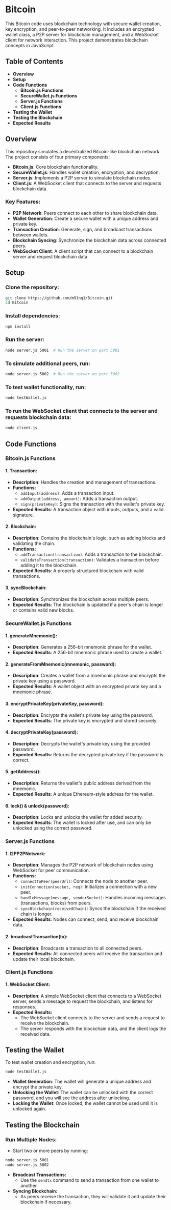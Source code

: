# **Bitcoin**
This Bitcoin code uses blockchain technology with secure wallet creation, key encryption, and peer-to-peer networking. It includes an encrypted wallet class, a P2P server for blockchain management, and a WebSocket client for network interaction. This project demonstrates blockchain concepts in JavaScript.

## **Table of Contents**
- **Overview**
- **Setup**
- **Code Functions**
  - **Bitcoin.js Functions**
  - **SecureWallet.js Functions**
  - **Server.js Functions**
  - **Client.js Functions**
- **Testing the Wallet**
- **Testing the Blockchain**
- **Expected Results**

## **Overview**
This repository simulates a decentralized Bitcoin-like blockchain network. The project consists of four primary components:

- **Bitcoin.js**: Core blockchain functionality.
- **SecureWallet.js**: Handles wallet creation, encryption, and decryption.
- **Server.js**: Implements a P2P server to simulate blockchain nodes.
- **Client.js**: A WebSocket client that connects to the server and requests blockchain data.

### **Key Features:**
- **P2P Network**: Peers connect to each other to share blockchain data.
- **Wallet Generation**: Create a secure wallet with a unique address and private key.
- **Transaction Creation**: Generate, sign, and broadcast transactions between wallets.
- **Blockchain Syncing**: Synchronize the blockchain data across connected peers.
- **WebSocket Client**: A client script that can connect to a blockchain server and request blockchain data.

## **Setup**
### **Clone the repository:**
```bash
git clone https://github.com/m91nq1/Bitcoin.git
cd Bitcoin
```
### **Install dependencies:**
```bash
npm install
```
### **Run the server:**
```bash
node server.js 5001  # Run the server on port 5001
```
### **To simulate additional peers, run:**
```bash
node server.js 5002  # Run the server on port 5002
```
### **To test wallet functionality, run:**
```bash
node testWallet.js
```
### **To run the WebSocket client that connects to the server and requests blockchain data:**
```bash
node client.js
```

## **Code Functions**
### **Bitcoin.js Functions**
#### **1. Transaction:**
- **Description**: Handles the creation and management of transactions.
- **Functions:**
  - `addInput(address)`: Adds a transaction input.
  - `addOutput(address, amount)`: Adds a transaction output.
  - `sign(privateKey)`: Signs the transaction with the wallet's private key.
- **Expected Results**: A transaction object with inputs, outputs, and a valid signature.

#### **2. Blockchain:**
- **Description**: Contains the blockchain's logic, such as adding blocks and validating the chain.
- **Functions:**
  - `addTransaction(transaction)`: Adds a transaction to the blockchain.
  - `validateTransaction(transaction)`: Validates a transaction before adding it to the blockchain.
- **Expected Results**: A properly structured blockchain with valid transactions.

#### **3. syncBlockchain:**
- **Description**: Synchronizes the blockchain across multiple peers.
- **Expected Results**: The blockchain is updated if a peer's chain is longer or contains valid new blocks.

### **SecureWallet.js Functions**
#### **1. generateMnemonic():**
- **Description**: Generates a 256-bit mnemonic phrase for the wallet.
- **Expected Results**: A 256-bit mnemonic phrase used to create a wallet.

#### **2. generateFromMnemonic(mnemonic, password):**
- **Description**: Creates a wallet from a mnemonic phrase and encrypts the private key using a password.
- **Expected Results**: A wallet object with an encrypted private key and a mnemonic phrase.

#### **3. encryptPrivateKey(privateKey, password):**
- **Description**: Encrypts the wallet's private key using the password.
- **Expected Results**: The private key is encrypted and stored securely.

#### **4. decryptPrivateKey(password):**
- **Description**: Decrypts the wallet's private key using the provided password.
- **Expected Results**: Returns the decrypted private key if the password is correct.

#### **5. getAddress():**
- **Description**: Returns the wallet's public address derived from the mnemonic.
- **Expected Results**: A unique Ethereum-style address for the wallet.

#### **6. lock() & unlock(password):**
- **Description**: Locks and unlocks the wallet for added security.
- **Expected Results**: The wallet is locked after use, and can only be unlocked using the correct password.

### **Server.js Functions**
#### **1. I2PP2PNetwork:**
- **Description**: Manages the P2P network of blockchain nodes using WebSocket for peer communication.
- **Functions:**
  - `connectToPeer(peerUrl)`: Connects the node to another peer.
  - `initConnection(socket, req)`: Initializes a connection with a new peer.
  - `handleMessage(message, senderSocket)`: Handles incoming messages (transactions, blocks) from peers.
  - `syncBlockchain(receivedChain)`: Syncs the blockchain if the received chain is longer.
- **Expected Results**: Nodes can connect, send, and receive blockchain data.

#### **2. broadcastTransaction(tx):**
- **Description**: Broadcasts a transaction to all connected peers.
- **Expected Results**: All connected peers will receive the transaction and update their local blockchain.

### **Client.js Functions**
#### **1. WebSocket Client:**
- **Description**: A simple WebSocket client that connects to a WebSocket server, sends a message to request the blockchain, and listens for responses.
- **Expected Results:**
  - The WebSocket client connects to the server and sends a request to receive the blockchain.
  - The server responds with the blockchain data, and the client logs the received data.

## **Testing the Wallet**
To test wallet creation and encryption, run:
```bash
node testWallet.js
```
- **Wallet Generation**: The wallet will generate a unique address and encrypt the private key.
- **Unlocking the Wallet**: The wallet can be unlocked with the correct password, and you will see the address after unlocking.
- **Locking the Wallet**: Once locked, the wallet cannot be used until it is unlocked again.

## **Testing the Blockchain**
### **Run Multiple Nodes:**
- Start two or more peers by running:
```bash
node server.js 5001
node server.js 5002
```
- **Broadcast Transactions:**
  - Use the `sendtx` command to send a transaction from one wallet to another.
- **Syncing Blockchain:**
  - As peers receive the transaction, they will validate it and update their blockchain if necessary.






